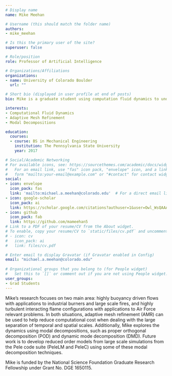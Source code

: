 ```yaml
---
# Display name
name: Mike Meehan

# Username (this should match the folder name)
authors:
- mike_meehan

# Is this the primary user of the site?
superuser: false

# Role/position
role: Professor of Artificial Intelligence

# Organizations/Affiliations
organizations:
- name: University of Colorado Boulder
  url: ""

# Short bio (displayed in user profile at end of posts)
bio: Mike is a graduate student using computation fluid dynamics to understand fundamental physics in turbulent combustion problems.

interests:
- Computational Fluid Dynamics
- Adaptive Mesh Refinement
- Modal Decompositions

education:
  courses:
  - course: BS in Mechanical Engineering
    institution: The Pennsylvania State University
    year: 2017

# Social/Academic Networking
# For available icons, see: https://sourcethemes.com/academic/docs/widgets/#icons
#   For an email link, use "fas" icon pack, "envelope" icon, and a link in the
#   form "mailto:your-email@example.com" or "#contact" for contact widget.
social:
- icon: envelope
  icon_pack: fas
  link: 'mailto:michael.a.meehan@colorado.edu'  # For a direct email link, use "mailto:mime5507@colorado.edu".
- icon: google-scholar
  icon_pack: ai
  link: https://scholar.google.com/citations?authuser=1&user=Owl_WsQAAAAJ
- icon: github
  icon_pack: fab
  link: https://github.com/mameehan5
# Link to a PDF of your resume/CV from the About widget.
# To enable, copy your resume/CV to `static/files/cv.pdf` and uncomment the lines below.  
# - icon: cv
#   icon_pack: ai
#   link: files/cv.pdf

# Enter email to display Gravatar (if Gravatar enabled in Config)
email: "michael.a.meehan@colorado.edu"
  
# Organizational groups that you belong to (for People widget)
#   Set this to `[]` or comment out if you are not using People widget.  
user_groups:
- Grad Students
---
```

Mike’s research focuses on two main area: highly buoyancy driven flows with applications to industrial burners and large scale fires, and highly turbulent interacting flame configurations with applications to Air Force relevant problems. In both situations, adaptive mesh refinement (AMR) can be used to help reduce computational cost when dealing with the large separation of temporal and spatial scales. Additionally, Mike explores the dynamics using modal decompositions, such as proper orthogonal decomposition (POD) and dynamic mode decomposition (DMD). Future work is to develop reduced order models from large scale simulations from the Pele code suite (PeleLM and PeleC) using some of these modal decomposition techniques. 

Mike is funded by the National Science Foundation Graduate Research Fellowship under Grant No. DGE 1650115.
